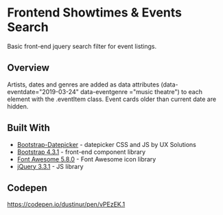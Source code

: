 # Frontend Showtimes & Events Search

Basic front-end jquery search filter for event listings.

## Overview

Artists, dates and genres are added as data attributes (data-eventdate="2019-03-24" data-eventgenre ="music theatre") to each element with the .eventItem class. Event cards older than current date are hidden.

## Built With

* [Bootstrap-Datepicker](https://github.com/uxsolutions/bootstrap-datepicker) - datepicker CSS and JS by UX Solutions
* [Bootstrap 4.3.1](https://getbootstrap.com/) - front-end component library
* [Font Awesome 5.8.0](https://fontawesome.com/) - Font Awesome icon library
* [jQuery 3.3.1](https://jquery.com/) - JS library


## Codepen
https://codepen.io/dustinur/pen/vPEzEK.1
